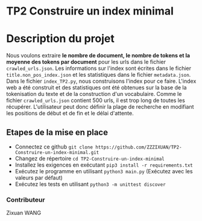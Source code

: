 # TP2 Construire un index minimal
# Description du projet
Nous voulons extraire **le nombre de document, le nombre de tokens et la moyenne des tokens par document** pour les urls dans le fichier `crawled_urls.json`. Les informations sur l'index sont écrites dans le fichier `title.non_pos_index.json` et les statistiques dans le fichier `metadata.json`.
Dans le fichier `index_TP2.py`, nous construisons l'index pour ce faire. L'index web a été construit et des statistiques ont été obtenues sur la base de la tokenisation du texte et de la construction d'un vocabulaire.
Comme le fichier `crawled_urls.json` contient 500 urls, il est trop long de toutes les récupérer. L'utilisateur peut donc définir la plage de recherche en modifiant les positions de début et de fin et le délai d'attente.

## Etapes de la mise en place
* Connectez ce github `git clone https://github.com/ZZZIXUAN/TP2-Construire-un-index-minimal.git`
* Changez de répertoire `cd TP2-Construire-un-index-minimal`
* Installez les exigences en exécutant `pip3 install -r requirements.txt`
* Exécutez le programme en utilisant `python3 main.py` (Exécutez avec les valeurs par défaut)
* Exécutez les tests en utilisant `python3 -m unittest discover`

### Contributeur

Zixuan WANG